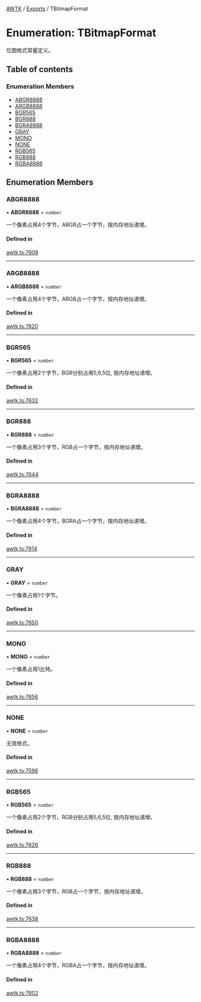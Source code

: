 [AWTK](../README.md) / [Exports](../modules.md) / TBitmapFormat

# Enumeration: TBitmapFormat

位图格式常量定义。

## Table of contents

### Enumeration Members

- [ABGR8888](TBitmapFormat.md#abgr8888)
- [ARGB8888](TBitmapFormat.md#argb8888)
- [BGR565](TBitmapFormat.md#bgr565)
- [BGR888](TBitmapFormat.md#bgr888)
- [BGRA8888](TBitmapFormat.md#bgra8888)
- [GRAY](TBitmapFormat.md#gray)
- [MONO](TBitmapFormat.md#mono)
- [NONE](TBitmapFormat.md#none)
- [RGB565](TBitmapFormat.md#rgb565)
- [RGB888](TBitmapFormat.md#rgb888)
- [RGBA8888](TBitmapFormat.md#rgba8888)

## Enumeration Members

### ABGR8888

• **ABGR8888** = `number`

一个像素占用4个字节，ABGR占一个字节，按内存地址递增。

#### Defined in

[awtk.ts:7608](https://github.com/zlgopen/awtk-binding/blob/c57d9273/tools/code_gen/js/output/awtk.ts#L7608)

___

### ARGB8888

• **ARGB8888** = `number`

一个像素占用4个字节，ARGB占一个字节，按内存地址递增。

#### Defined in

[awtk.ts:7620](https://github.com/zlgopen/awtk-binding/blob/c57d9273/tools/code_gen/js/output/awtk.ts#L7620)

___

### BGR565

• **BGR565** = `number`

一个像素占用2个字节，BGR分别占用5,6,5位, 按内存地址递增。

#### Defined in

[awtk.ts:7632](https://github.com/zlgopen/awtk-binding/blob/c57d9273/tools/code_gen/js/output/awtk.ts#L7632)

___

### BGR888

• **BGR888** = `number`

一个像素占用3个字节，RGB占一个字节，按内存地址递增。

#### Defined in

[awtk.ts:7644](https://github.com/zlgopen/awtk-binding/blob/c57d9273/tools/code_gen/js/output/awtk.ts#L7644)

___

### BGRA8888

• **BGRA8888** = `number`

一个像素占用4个字节，BGRA占一个字节，按内存地址递增。

#### Defined in

[awtk.ts:7614](https://github.com/zlgopen/awtk-binding/blob/c57d9273/tools/code_gen/js/output/awtk.ts#L7614)

___

### GRAY

• **GRAY** = `number`

一个像素占用1个字节。

#### Defined in

[awtk.ts:7650](https://github.com/zlgopen/awtk-binding/blob/c57d9273/tools/code_gen/js/output/awtk.ts#L7650)

___

### MONO

• **MONO** = `number`

一个像素占用1比特。

#### Defined in

[awtk.ts:7656](https://github.com/zlgopen/awtk-binding/blob/c57d9273/tools/code_gen/js/output/awtk.ts#L7656)

___

### NONE

• **NONE** = `number`

无效格式。

#### Defined in

[awtk.ts:7596](https://github.com/zlgopen/awtk-binding/blob/c57d9273/tools/code_gen/js/output/awtk.ts#L7596)

___

### RGB565

• **RGB565** = `number`

一个像素占用2个字节，RGB分别占用5,6,5位, 按内存地址递增。

#### Defined in

[awtk.ts:7626](https://github.com/zlgopen/awtk-binding/blob/c57d9273/tools/code_gen/js/output/awtk.ts#L7626)

___

### RGB888

• **RGB888** = `number`

一个像素占用3个字节，RGB占一个字节，按内存地址递增。

#### Defined in

[awtk.ts:7638](https://github.com/zlgopen/awtk-binding/blob/c57d9273/tools/code_gen/js/output/awtk.ts#L7638)

___

### RGBA8888

• **RGBA8888** = `number`

一个像素占用4个字节，RGBA占一个字节，按内存地址递增。

#### Defined in

[awtk.ts:7602](https://github.com/zlgopen/awtk-binding/blob/c57d9273/tools/code_gen/js/output/awtk.ts#L7602)
